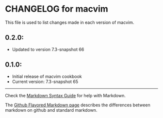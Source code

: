 # CHANGELOG for macvim

This file is used to list changes made in each version of macvim.

## 0.2.0:

* Updated to version 7.3-snapshot 66

## 0.1.0:

* Initial release of macvim cookbook
* Current version: 7.3-snapshot 65

- - - 
Check the [Markdown Syntax Guide](http://daringfireball.net/projects/markdown/syntax) for help with Markdown.

The [Github Flavored Markdown page](http://github.github.com/github-flavored-markdown/) describes the differences between markdown on github and standard markdown.
